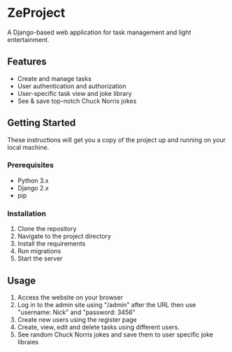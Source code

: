 # ZeProject

A Django-based web application for task management and light entertainment.

## Features

- Create and manage tasks
- User authentication and authorization
- User-specific task view and joke library
- See & save top-notch Chuck Norris jokes

## Getting Started

These instructions will get you a copy of the project up and running on your local machine.

### Prerequisites

- Python 3.x
- Django 2.x
- pip

### Installation

1. Clone the repository
2. Navigate to the project directory
3. Install the requirements
4. Run migrations
5. Start the server

## Usage

1. Access the website on your browser
2. Log in to the admin site using "/admin" after the URL then use "username: Nick" and "password: 3456" 
3. Create new users using the register page
4. Create, view, edit and delete tasks using different users.
5. See random Chuck Norris jokes and save them to user specific joke libraies
